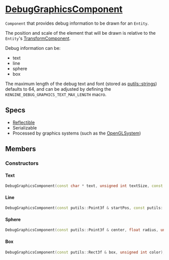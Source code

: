 # [DebugGraphicsComponent](DebugGraphicsComponent.hpp)

`Component` that provides debug information to be drawn for an `Entity`.

The position and scale of the element that will be drawn is relative to the `Entity`'s [TransformComponent](TransformComponent.md).

Debug information can be:
* text
* line
* sphere
* box

The maximum length of the debug text and font (stored as [putils::strings](https://github.com/phisko/putils/blob/master/string.hpp)) defaults to 64, and can be adjusted by defining the `KENGINE_DEBUG_GRAPHICS_TEXT_MAX_LENGTH` macro.

## Specs

* [Reflectible](https://github.com/phisko/putils/blob/master/reflection.md)
* Serializable
* Processed by graphics systems (such as the [OpenGLSystem](../../systems/opengl/OpenGLSystem.md))

## Members

### Constructors

#### Text
```cpp
DebugGraphicsComponent(const char * text, unsigned int textSize, const char * font, const putils::Point3f & startPos, unsigned int color);
```

#### Line
```cpp
DebugGraphicsComponent(const putils::Point3f & startPos, const putils::Point3f & endPos, float thickness, unsigned int color);
```

#### Sphere
```cpp
DebugGraphicsComponent(const putils::Point3f & center, float radius, unsigned int color);
```

#### Box
```cpp
DebugGraphicsComponent(const putils::Rect3f & box, unsigned int color);
```